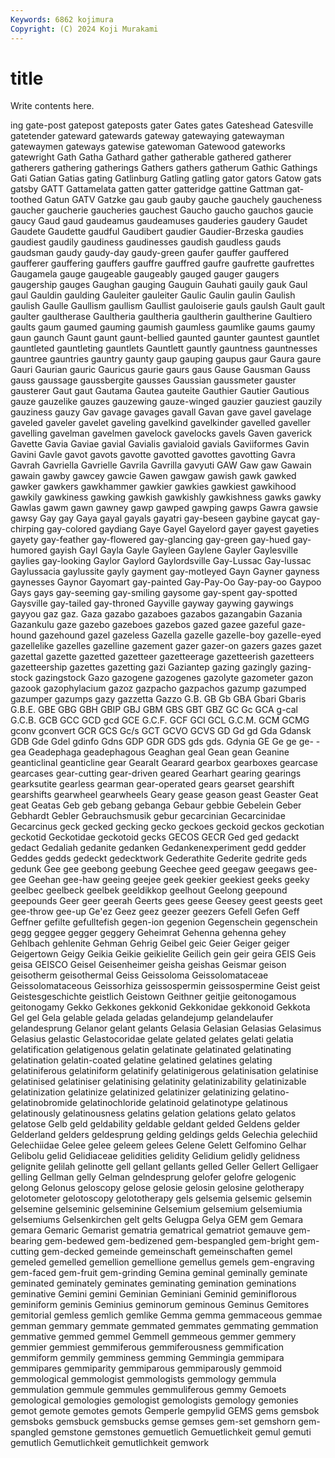 ```yaml
---
Keywords: 6862 kojimura
Copyright: (C) 2024 Koji Murakami
---
```


# title

Write contents here.



ing gate-post gatepost
gateposts gater Gates gates Gateshead Gatesville gatetender gateward gatewards gateway
gatewaying gatewayman gatewaymen gateways gatewise gatewoman Gatewood gateworks gatewright Gath
Gatha Gathard gather gatherable gathered gatherer gatherers gathering gatherings Gathers
gathers gatherum Gathic Gathings Gati Gatian Gatias gating Gatlinburg Gatling
gatling gator gators Gatow gats gatsby GATT Gattamelata gatten gatter
gatteridge gattine Gattman gat-toothed Gatun GATV Gatzke gau gaub gauby
gauche gauchely gaucheness gaucher gaucherie gaucheries gauchest Gaucho gaucho gauchos
gaucie gaucy Gaud gaud gaudeamus gaudeamuses gauderies gaudery Gaudet Gaudete
Gaudette gaudful Gaudibert gaudier Gaudier-Brzeska gaudies gaudiest gaudily gaudiness gaudinesses
gaudish gaudless gauds gaudsman gaudy gaudy-day gaudy-green gaufer gauffer gauffered
gaufferer gauffering gauffers gauffre gauffred gaufre gaufrette gaufrettes Gaugamela gauge
gaugeable gaugeably gauged gauger gaugers gaugership gauges Gaughan gauging Gauguin
Gauhati gauily gauk Gaul gaul Gauldin gaulding Gauleiter gauleiter Gaulic
Gaulin gaulin Gaulish gaulish Gaulle Gaullism gaullism Gaullist gauloiserie gauls
gaulsh Gault gault gaulter gaultherase Gaultheria gaultheria gaultherin gaultherine Gaultiero
gaults gaum gaumed gauming gaumish gaumless gaumlike gaums gaumy gaun
gaunch Gaunt gaunt gaunt-bellied gaunted gaunter gauntest gauntlet gauntleted gauntleting
gauntlets Gauntlett gauntly gauntness gauntnesses gauntree gauntries gauntry gaunty gaup
gauping gaupus gaur Gaura gaure Gauri Gaurian gauric Gauricus gaurie
gaurs gaus Gause Gausman Gauss gauss gaussage gaussbergite gausses Gaussian
gaussmeter gauster gausterer Gaut gaut Gautama Gautea gauteite Gauthier Gautier
Gautious gauze gauzelike gauzes gauzewing gauze-winged gauzier gauziest gauzily gauziness
gauzy Gav gavage gavages gavall Gavan gave gavel gavelage gaveled
gaveler gavelet gaveling gavelkind gavelkinder gavelled gaveller gavelling gavelman gavelmen
gavelock gavelocks gavels Gaven gaverick Gavette Gavia Gaviae gavial Gavialis
gavialoid gavials Gaviiformes Gavin Gavini Gavle gavot gavots gavotte gavotted
gavottes gavotting Gavra Gavrah Gavriella Gavrielle Gavrila Gavrilla gavyuti GAW
Gaw gaw Gawain gawain gawby gawcey gawcie Gawen gawgaw gawish
gawk gawked gawker gawkers gawkhammer gawkier gawkies gawkiest gawkihood gawkily
gawkiness gawking gawkish gawkishly gawkishness gawks gawky Gawlas gawm gawn
gawney gawp gawped gawping gawps Gawra gawsie gawsy Gay gay
Gaya gayal gayals gayatri gay-beseen gaybine gaycat gay-chirping gay-colored gaydiang
Gaye Gayel Gayelord gayer gayest gayeties gayety gay-feather gay-flowered gay-glancing
gay-green gay-hued gay-humored gayish Gayl Gayla Gayle Gayleen Gaylene Gayler
Gaylesville gaylies gay-looking Gaylor Gaylord Gaylordsville Gay-Lussac Gay-lussac Gaylussacia gaylussite
gayly gayment gay-motleyed Gayn Gayner gayness gaynesses Gaynor Gayomart gay-painted
Gay-Pay-Oo Gay-pay-oo Gaypoo Gays gays gay-seeming gay-smiling gaysome gay-spent gay-spotted
Gaysville gay-tailed gay-throned Gayville gayway gaywing gaywings gayyou gaz gaz.
Gaza gazabo gazaboes gazabos gazangabin Gazania Gazankulu gaze gazebo gazeboes
gazebos gazed gazee gazeful gaze-hound gazehound gazel gazeless Gazella gazelle
gazelle-boy gazelle-eyed gazellelike gazelles gazelline gazement gazer gazer-on gazers gazes
gazet gazettal gazette gazetted gazetteer gazetteerage gazetteerish gazetteers gazetteership gazettes
gazetting gazi Gaziantep gazing gazingly gazing-stock gazingstock Gazo gazogene gazogenes
gazolyte gazometer gazon gazook gazophylacium gazoz gazpacho gazpachos gazump gazumped
gazumper gazumps gazy gazzetta Gazzo G.B. GB Gb GBA Gbari
Gbaris G.B.E. GBE GBG GBH GBIP GBJ GBM GBS GBT
GBZ GC Gc GCA g-cal G.C.B. GCB GCC GCD gcd
GCE G.C.F. GCF GCI GCL G.C.M. GCM GCMG gconv gconvert
GCR GCS Gc/s GCT GCVO GCVS GD Gd gd Gda
Gdansk GDB Gde Gdel gdinfo Gdns GDP GDR GDS gds
gds. Gdynia GE Ge ge ge- -gea Geadephaga geadephagous Geaghan
geal Gean gean Geanine geanticlinal geanticline gear Gearalt Gearard gearbox
gearboxes gearcase gearcases gear-cutting gear-driven geared Gearhart gearing gearings gearksutite
gearless gearman gear-operated gears gearset gearshift gearshifts gearwheel gearwheels Geary
gease geason geast Geaster Geat geat Geatas Geb geb gebang
gebanga Gebaur gebbie Gebelein Geber Gebhardt Gebler Gebrauchsmusik gebur gecarcinian
Gecarcinidae Gecarcinus geck gecked gecking gecko geckoes geckoid geckos geckotian
geckotid Geckotidae geckotoid gecks GECOS GECR Ged ged gedackt gedact
Gedaliah gedanite gedanken Gedankenexperiment gedd gedder Geddes gedds gedeckt gedecktwork
Gederathite Gederite gedrite geds gedunk Gee gee geebong geebung Geechee
geed geegaw geegaws gee-gee Geehan gee-haw geeing geejee geek geekier
geekiest geeks geeky geelbec geelbeck geelbek geeldikkop geelhout Geelong geepound
geepounds Geer geer geerah Geerts gees geese Geesey geest geests
geet gee-throw gee-up Ge'ez Geez geez geezer geezers Gefell Gefen
Geff Geffner gefilte gefulltefish gegen-ion gegenion Gegenschein gegenschein gegg geggee
gegger geggery Geheimrat Gehenna gehenna gehey Gehlbach gehlenite Gehman Gehrig
Geibel geic Geier Geiger geiger Geigertown Geigy Geikia Geikie geikielite
Geilich gein geir geira GEIS Geis geisa GEISCO Geisel Geisenheimer
geisha geishas Geismar geison geisotherm geisothermal Geiss Geissoloma Geissolomataceae Geissolomataceous
Geissorhiza geissospermin geissospermine Geist geist Geistesgeschichte geistlich Geistown Geithner geitjie
geitonogamous geitonogamy Gekko Gekkones gekkonid Gekkonidae gekkonoid Gekkota Gel gel
Gela gelable gelada geladas gelandejump gelandelaufer gelandesprung Gelanor gelant gelants
Gelasia Gelasian Gelasias Gelasimus Gelasius gelastic Gelastocoridae gelate gelated gelates
gelati gelatia gelatification gelatigenous gelatin gelatinate gelatinated gelatinating gelatination gelatin-coated
gelatine gelatined gelatines gelating gelatiniferous gelatiniform gelatinify gelatinigerous gelatinisation gelatinise
gelatinised gelatiniser gelatinising gelatinity gelatinizability gelatinizable gelatinization gelatinize gelatinized gelatinizer
gelatinizing gelatino- gelatinobromide gelatinochloride gelatinoid gelatinotype gelatinous gelatinously gelatinousness gelatins
gelation gelations gelato gelatos gelatose Gelb geld geldability geldable geldant
gelded Geldens gelder Gelderland gelders geldesprung gelding geldings gelds Gelechia
gelechiid Gelechiidae Gelee gelee geleem gelees Gelene Gelett Gelfomino Gelhar
Gelibolu gelid Gelidiaceae gelidities gelidity Gelidium gelidly gelidness gelignite gelilah
gelinotte gell gellant gellants gelled Geller Gellert Gelligaer gelling Gellman
gelly Gelman gelndesprung gelofer gelofre gelogenic gelong Gelonus geloscopy gelose
gelosie gelosin gelosine gelotherapy gelotometer gelotoscopy gelototherapy gels gelsemia gelsemic
gelsemin gelsemine gelseminic gelseminine Gelsemium gelsemium gelsemiumia gelsemiums Gelsenkirchen gelt
gelts Gelugpa Gelya GEM gem Gemara gemara Gemaric Gemarist gematria
gematrical gematriot gemauve gem-bearing gem-bedewed gem-bedizened gem-bespangled gem-bright gem-cutting gem-decked
gemeinde gemeinschaft gemeinschaften gemel gemeled gemelled gemellion gemellione gemellus gemels
gem-engraving gem-faced gem-fruit gem-grinding Gemina geminal geminally geminate geminated geminately
geminates geminating gemination geminations geminative Gemini gemini Geminian Geminiani Geminid
geminiflorous geminiform geminis Geminius geminorum geminous Geminus Gemitores gemitorial gemless
gemlich gemlike Gemma gemma gemmaceous gemmae gemman gemmary gemmate gemmated
gemmates gemmating gemmation gemmative gemmed gemmel Gemmell gemmeous gemmer gemmery
gemmier gemmiest gemmiferous gemmiferousness gemmification gemmiform gemmily gemminess gemming Gemmingia
gemmipara gemmipares gemmiparity gemmiparous gemmiparously gemmoid gemmological gemmologist gemmologists gemmology
gemmula gemmulation gemmule gemmules gemmuliferous gemmy Gemoets gemological gemologies gemologist
gemologists gemology gemonies gemot gemote gemotes gemots Gemperle gempylid GEMS
gems gemsbok gemsboks gemsbuck gemsbucks gemse gemses gem-set gemshorn gem-spangled
gemstone gemstones gemuetlich Gemuetlichkeit gemul gemuti gemutlich Gemutlichkeit gemutlichkeit gemwork
